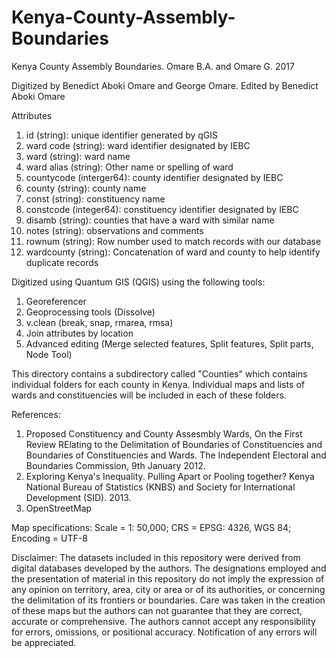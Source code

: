 # Kenya-County-Assembly-Boundaries

Kenya County Assembly Boundaries. Omare B.A. and Omare G. 2017

Digitized by Benedict Aboki Omare and George Omare.
Edited by Benedict Aboki Omare

Attributes
1. id (string): unique identifier generated by qGIS
2. ward code (string): ward identifier designated by IEBC
3. ward (string): ward name
4. ward alias (string): Other name or spelling of ward
5. countycode (interger64): county identifier designated by IEBC
6. county (string): county name
7. const (string): constituency name
8. constcode (integer64): constituency identifier designated by IEBC
9. disamb (string): counties that have a ward with similar name
10. notes (string): observations and comments
11. rownum (string): Row number used to match records with our database
12. wardcounty (string): Concatenation of ward and county to help identify duplicate records

Digitized using Quantum GIS (QGIS) using the following tools: 
1. Georeferencer
2. Geoprocessing tools (Dissolve)
3. v.clean (break, snap, rmarea, rmsa)
4. Join attributes by location
5. Advanced editing (Merge selected features, Split features, Split parts, Node Tool)

This directory contains a subdirectory called "Counties" which contains individual folders for each county in Kenya. Individual maps and lists of wards and constituencies will be included in each of these folders.

References:
1. Proposed Constituency and County Assesmbly Wards, On the First Review RElating to the Delimitation of Boundaries of Constituencies and Boundaries of Constituencies and Wards. The Independent Electoral and Boundaries Commission, 9th January 2012.
2. Exploring Kenya's Inequality. Pulling Apart or Pooling together? Kenya National Bureau of Statistics (KNBS) and Society for International Development (SID). 2013.
3. OpenStreetMap

Map specifications: Scale = 1: 50,000; CRS = EPSG: 4326, WGS 84; Encoding = UTF-8 

Disclaimer:
The datasets included in this repository were derived from digital databases developed by the authors. The designations employed and the presentation of material in this repository do not imply the expression of any opinion on territory, area, city or area or of its authorities, or concerning the delimitation of its frontiers or boundaries. Care was taken in the creation of these maps but the authors can not guarantee that they are correct, accurate or comprehensive. The authors cannot accept any responsibility for errors, omissions, or positional accuracy. Notification of any errors will be appreciated.
